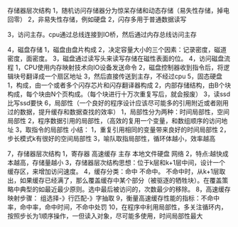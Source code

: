 存储器层次结构
1，随机访问存储器分为惊呆存储和动态存储（易失性存储，掉电回零）
2，非易失性存储，例如硬盘   2，闪存多用于普通数据读写

3，访问主存。cpu通过总线连接到IO桥，然后通过内存总线访问主存

4，磁盘存储
   1，磁盘由盘片构成
   2，决定容量大小的三个因素：记录密度，磁道密度，面密度。
   3，磁盘通过读写头来读写存储在磁性表面的位。
   4，访问磁盘流程
      1，CPU使用内存映射技术向IO设备发送命令
      2，磁盘控制器收到指令后，将逻辑块号翻译成一个扇区地址
      3，然后直接传送到主存，不经过cpu
5，固态硬盘
   1，构成，由一个或者多个闪存芯片和闪存翻译器构成
   2，内部存储结构，由B个块构成，每个块由N个页构成。（每个块进行十万次重复写后，就会报废）
   3，读ssd 比写ssd要快
6，局部性（一个良好的程序设计应该尽可能多的引用附近或者刚用过的数据，提升缓存和数据查找的效率）
   1，局部性分为两种：时间局部性，空间局部性
   2，程序数据引用的局部性，（高效的复用一个变量，和数组顺序的访问地址
   3，取指令的局部性
   小结：
   1，重复引用相同的变量带来良好的时间局部性
   2，步长模式k有很好的空间局部性
   3，喻队取指局部性，循环体越小，效率越高

7，存储器层次结构 
   1，寄存器  高速缓存 主存 本地文件硬盘  网络
   2，特点:越快成本越高，存储量越小
   3，存储器层次结构思想：位于k层和k+1层中间，设计一个缓存区，来增加访问速度。
   4，缓存分类：命中 不命中。 不命中时，从k+1层取出，如果缓存已经满了，那么覆盖缓存中某个部分（被驱逐的牺牲块）。在覆盖策略中典型的如最近最少原则。选中最后被访问的，次数最少的移除。
8，高速缓存映射步骤： 组选择-》行匹配-》字抽取
9，衡量高速缓存性能的指标：不命中率，命中率，命中时间，不命中处罚
10，在程序中利用局部性，多关注循环内，按照步长为1顺序操作，一但读入对象，尽可能多使用，时间局部性最大

